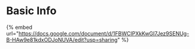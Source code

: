 # Basic Info

{% embed url="https://docs.google.com/document/d/1FBWCIPXkKwGI7Jez9SENUg-B-HAw9e81kdxODJoNUVA/edit?usp=sharing" %}
